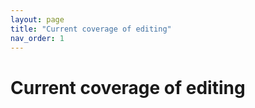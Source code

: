 ```yaml
---
layout: page
title: "Current coverage of editing"
nav_order: 1
---
```



# Current coverage of editing